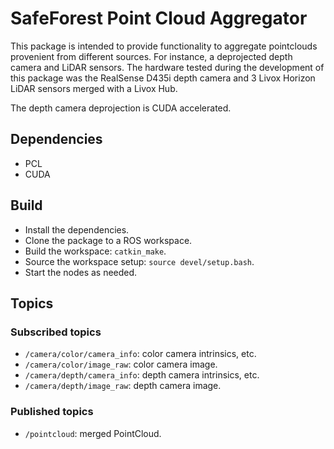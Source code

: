 # SafeForest Point Cloud Aggregator

This package is intended to provide functionality to aggregate pointclouds provenient from different sources. For instance, a deprojected depth camera and LiDAR sensors. The hardware tested during the development of this package was the RealSense D435i depth camera and 3 Livox Horizon LiDAR sensors merged with a Livox Hub.

The depth camera deprojection is CUDA accelerated.

## Dependencies
- PCL
- CUDA

## Build
- Install the dependencies.
- Clone the package to a ROS workspace.
- Build the workspace: ```catkin_make```.
- Source the workspace setup: ```source devel/setup.bash```.
- Start the nodes as needed.

## Topics
### Subscribed topics
- ```/camera/color/camera_info```: color camera intrinsics, etc.
- ```/camera/color/image_raw```: color camera image.
- ```/camera/depth/camera_info```: depth camera intrinsics, etc.
- ```/camera/depth/image_raw```: depth camera image.

### Published topics
- ```/pointcloud```: merged PointCloud.
